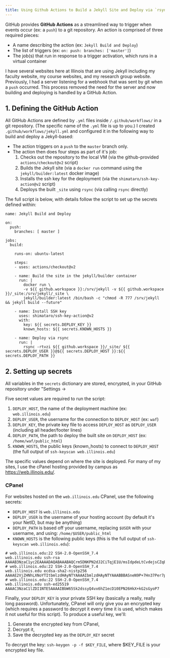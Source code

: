 ```yaml
---
title: Using Github Actions to Build a Jekyll Site and Deploy via `rsync` at Illinois
---
```


GitHub provides **GitHub Actions** as a streamlined way to trigger when events occur (ex: a `push`) to a git repository.  An action is comprised of three required pieces:

- A name describing the action (ex: `Jekyll Build and Deploy`)
- The list of triggers (ex: `on: push: branches: ['master']`)
- The job(s) that run in response to a trigger activation, which runs in a virtual container

I have several websites here at Illinois that are using Jekyll including my faculty website, my course websites, and my research group website.  Previously, I had a server listening for a webhook that was sent by git when a `push` occurred.  This process removed the need for the server and now building and deploying is handled by a GitHub Action.

## 1. Defining the GitHub Action

All GitHub Actions are defined by `.yml` files inside `/.github/workflows/` in a git repository.  (The specific name of the `.yml` file is up to you.)  I created `.github/workflows/jekyll.yml` and configured it in the following way to build and deploy a Jekyll-based:

- The action triggers on a `push` to the `master` branch only.
- The action then does four steps as part of it's job:
  1. Checks out the repository to the local VM (via the github-provided `actions/checkout@v2` script)
  2. Builds the Jekyll site (via a `docker run` command using the `jekyll/builder:latest` docker image)
  3. Installs the ssh key for the deployment (via the `shimataro/ssh-key-action@v2` script)
  4. Deploys the built `_site` using `rsync` (via calling `rsync` directly)

The full script is below, with details follow the script to set up the secrets defined within:

```
name: Jekyll Build and Deploy

on:
  push:
    branches: [ master ]

jobs:
  build:

    runs-on: ubuntu-latest

    steps:
    - uses: actions/checkout@v2

    - name: Build the site in the jekyll/builder container
      run: |
        docker run \
        -v ${{ github.workspace }}:/srv/jekyll -v ${{ github.workspace }}/_site:/srv/jekyll/_site \
        jekyll/builder:latest /bin/bash -c "chmod -R 777 /srv/jekyll && jekyll build --future"

    - name: Install SSH key
      uses: shimataro/ssh-key-action@v2
      with:
        key: ${{ secrets.DEPLOY_KEY }}
        known_hosts: ${{ secrets.KNOWN_HOSTS }}

    - name: Deploy via rsync
      run: |
        rsync -rtvzi ${{ github.workspace }}/_site/ ${{ secrets.DEPLOY_USER }}@${{ secrets.DEPLOY_HOST }}:${{ secrets.DEPLOY_PATH }}
```

## 2. Setting up secrets

All variables in the `secrets` dictionary are stored, encrypted, in your GitHub repository under "Settings -> 

Five secret values are required to run the script:

1. `DEPLOY_HOST`, the name of the deployment machine (ex: `web.illinois.edu`)
2. `DEPLOY_USER`, the username for the connection to `DEPLOY_HOST` (ex: `waf`)
3. `DEPLOY_KEY`, the private key file to access `DEPLOY_HOST` as `DEPLOY_USER` (including all header/footer lines)
4. `DEPLOY_PATH`, the path to deploy the built site on `DEPLOY_HOST` (ex: `/home/waf/public_html`)
5. `KNOWN_HOSTS`, the public keys (known_hosts) to connect to `DEPLOY_HOST` (the full output of `ssh-keyscan web.illinois.edu`)

The specific values depend on where the site is deployed.  For many of my sites, I use the cPanel hosting provided by campus as https://web.illinois.edu/.

### CPanel

For websites hosted on the `web.illinois.edu` CPanel, use the following secrets:

- `DEPLOY_HOST` is `web.illinois.edu`
- `DEPLOY_USER` is the username of your hosting account (by default it's your NetID, but may be anything)
- `DEPLOY_PATH` is based off your username, replacing `$USER` with your username, and using: `/home/$USER/public_html`
- `KNOWN_HOSTS` is the following public keys (this is the full output of `ssh-keyscan web.illinois.edu`):

```
# web.illinois.edu:22 SSH-2.0-OpenSSH_7.4
web.illinois.edu ssh-rsa AAAAB3NzaC1yc2EAAAADAQABAAABAQCrm5DNKPN2dJ2CiTqjE1U/msIdpdeLtCvdejsCZqElwZ+z9GIVJ5j5J5BNCbytfZ5Cv7u3fw2XB2DWrqgZkQWQ2APL/UhHB/PuYBu/NUOH0Zso7sKtE2jy1sIb4SEJ+eLpYVHsddQ0AB5FDcpFzA86MvKulcjGRsWAc9S2nVaXjTuU+Nrl2gqtgaTAFCHs/nxryoGL7xRMOlOi6xseSJouS8+8/2Q/M11xXcHgkY7sDaFudWMWerKtJ296HaOjg4+sk+nm0VbZCwa3YJNykzK8ltYc8B+/wbxBc7ynsTgRlaTNf2Bl/s5qXk2IU2gMcuX6CUrCxXLBTASh/4jg1Pyv
# web.illinois.edu:22 SSH-2.0-OpenSSH_7.4
web.illinois.edu ecdsa-sha2-nistp256 AAAAE2VjZHNhLXNoYTItbmlzdHAyNTYAAAAIbmlzdHAyNTYAAABBBASneN9P+7Hn37Per7p2lRSLRzoUlOWUOjObaXiM9qdrCnD/WmujEBd4R+5iCgGOEA9ruFY3i+XfDMx1CeArHU8=
# web.illinois.edu:22 SSH-2.0-OpenSSH_7.4
web.illinois.edu ssh-ed25519 AAAAC3NzaC1lZDI1NTE5AAAAIBbW65Sk2dssyQ4vx6hZ1ecD10EPN26HkX+kG2sGyoP7
```

Finally, your `DEPLOY_KEY` is your private SSH key (basically a really, really long password).  Unfortunately, CPanel will only give you an encrypted key (which requires a password to decrypt it every time it is used, which makes it not useful for this script).  To produce a useful key, we'll:

1. Generate the encrypted key from CPanel,
2. Decrypt it,
3. Save the decrypted key as the `DEPLOY_KEY` secret

To decrypt the key: `ssh-keygen -p -f $KEY_FILE`, where $KEY_FILE is your encrypted key file.







